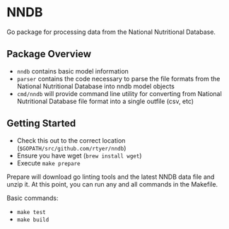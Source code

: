 # NNDB
Go package for processing data from the National Nutritional Database.  

## Package Overview
- `nndb` contains basic model information
- `parser` contains the code necessary to parse the file formats from the National Nutritional Database into nndb model objects
- `cmd/nndb` will provide command line utility for converting from National Nutritional Database file format into a single outfile (csv, etc)

## Getting Started
- Check this out to the correct location (`$GOPATH/src/github.com/rtyer/nndb`)
- Ensure you have wget (`brew install wget`)
- Execute `make prepare`

Prepare will download go linting tools and the latest NNDB data file and unzip it.  At this point, you can run any and all commands in the Makefile.

Basic commands:
- `make test`
- `make build`  